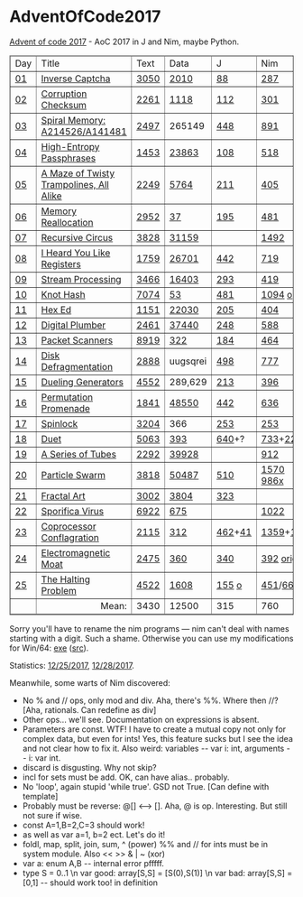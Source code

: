 # AdventOfCode2017

<a href="http://adventofcode.com/">Advent of code 2017</a> - AoC 2017 in J and Nim, maybe Python.

<table border=1 cellspacing=0 cellpadding=3>
<thead>
<tr>
<td>Day</td><td>Title</td>
<td>Text</td><td>Data</td><td>J</td><td>Nim</td><td>Rem</td>
</tr>
</thead>
<tbody>
<tr>
<td><a href="https://www.reddit.com/r/adventofcode/comments/7gsrc2/2017_day_1_solutions/">01</a></td>
<td><a href="http://adventofcode.com/2017/day/1">Inverse Captcha</a></td>
<td><a href="01.txt">3050</a></td><td><a href="01.dat">2010</a></td>
<td><a href="01.ijs">88</a></td><td><a href="01.nim">287</a></td><td><a href="01.py">py|260</a></td>
</tr>
<tr>
<td><a href="https://www.reddit.com/r/adventofcode/comments/7h0rnm/2017_day_2_solutions/">02</a></td>
<td><a href="http://adventofcode.com/2017/day/2">Corruption Checksum</a></td>
<td><a href="02.txt">2261</a></td><td><a href="02.dat">1118</a></td>
<td><a href="02.ijs">112</a></td><td><a href="02.nim">301</a></td><td>&nbsp;</td>
</tr>
<tr>
<td><a href="https://www.reddit.com/r/adventofcode/comments/7h7ufl/2017_day_3_solutions/">03</a></td>
<td><a href="http://adventofcode.com/2017/day/3">Spiral Memory: A214526/A141481</a></td>
<td><a href="03.txt">2497</a></td><td>265149</td>
<td><a href="03.ijs">448</a></td><td><a href="03.nim">891</a></td><td><a href="03.py">py|716</a></td>
</tr>
<tr>
<td><a href="https://www.reddit.com/r/adventofcode/comments/7hf5xb/2017_day_4_solutions/">04</a></td>
<td><a href="http://adventofcode.com/2017/day/4">High-Entropy Passphrases</a></td>
<td><a href="04.txt">1453</a></td><td><a href="04.dat">23863</a></td>
<td><a href="04.ijs">108</a></td><td><a href="04.nim">518</a></td><td>&nbsp;</td>
</tr>
<tr>
<td><a href="https://www.reddit.com/r/adventofcode/comments/7hngbn/2017_day_5_solutions/">05</a></td>
<td><a href="http://adventofcode.com/2017/day/5">A Maze of Twisty Trampolines, All Alike</a></td>
<td><a href="05.txt">2249</a></td><td><a href="05.dat">5764</a></td>
<td><a href="05.ijs">211</a></td><td><a href="05.nim">405</a></td><td>&nbsp;</td>
</tr>
<tr>
<td><a href="https://www.reddit.com/r/adventofcode/comments/7hvtoq/2017_day_6_solutions/">06</a></td>
<td><a href="http://adventofcode.com/2017/day/6">Memory Reallocation</a></td>
<td><a href="06.txt">2952</a></td><td><a href="06.dat">37</a></td>
<td><a href="06.ijs">195</a></td><td><a href="06.nim">481</a></td><td>&nbsp;</td>
</tr>
<tr>
<td><a href="https://www.reddit.com/r/adventofcode/comments/7i44pg/2017_day_7_solutions/">07</a></td>
<td><a href="http://adventofcode.com/2017/day/7">Recursive Circus</a></td>
<td><a href="07.txt">3828</a></td><td><a href="07.dat">31159</a></td>
<td><a href="07.ijs"></a></td><td><a href="07.nim">1492</a></td><td>&nbsp;</td>
</tr>
<tr>
<td><a href="https://www.reddit.com/r/adventofcode/comments/7icnff/2017_day_8_solutions/">08</a></td>
<td><a href="http://adventofcode.com/2017/day/8">I Heard You Like Registers</a></td>
<td><a href="08.txt">1759</a></td><td><a href="08.dat">26701</a></td>
<td><a href="08.ijs">442</a></td><td><a href="08.nim">719</a></td><td><a href="08.c">c|1106</a></td>
</tr>
<tr>
<td><a href="https://www.reddit.com/r/adventofcode/comments/7iksqc/2017_day_9_solutions/">09</a></td>
<td><a href="http://adventofcode.com/2017/day/9">Stream Processing</a></td>
<td><a href="09.txt">3466</a></td><td><a href="09.dat">16403</a></td>
<td><a href="09.ijs">293</a></td><td><a href="09.nim">419</a></td><td>&nbsp;</td>
</tr>
<tr>
<td><a href="https://www.reddit.com/r/adventofcode/comments/7irzg5/2017_day_10_solutions/">10</a></td>
<td><a href="http://adventofcode.com/2017/day/10">Knot Hash</a></td>
<td><a href="10.txt">7074</a></td><td><a href="10.dat">53</a></td>
<td><a href="10.ijs">481</a></td><td><a href="10.nim">1094</a>
  <a href="10b.nim">opt</a></td><td>&nbsp;</td>
</tr>
<tr>
<td><a href="https://www.reddit.com/r/adventofcode/comments/7izym2/2017_day_11_solutions/">11</a></td>
<td><a href="http://adventofcode.com/2017/day/11">Hex Ed</a></td>
<td><a href="11.txt">1151</a></td><td><a href="11.dat">22030</a></td>
<td><a href="11.ijs">205</a></td><td><a href="11.nim">404</a></td><td>&nbsp;</td>
</tr>
<tr>
<td><a href="https://www.reddit.com/r/adventofcode/comments/7j89tr/2017_day_12_solutions/">12</a></td>
<td><a href="http://adventofcode.com/2017/day/12">Digital Plumber</a></td>
<td><a href="12.txt">2461</a></td><td><a href="12.dat">37440</a></td>
<td><a href="12.ijs">248</a></td><td><a href="12.nim">588</a></td><td>&nbsp;</td>
</tr>
<tr>
<td><a href="https://www.reddit.com/r/adventofcode/comments/7jgyrt/2017_day_13_solutions/">13</a></td>
<td><a href="http://adventofcode.com/2017/day/13">Packet Scanners</a></td>
<td><a href="13.txt">8919</a></td><td><a href="13.dat">322</a></td>
<td><a href="13.ijs">184</a></td><td><a href="13.nim">464</a></td><td>&nbsp;</td>
</tr>
<tr>
<td><a href="https://www.reddit.com/r/adventofcode/comments/7jpelc/2017_day_14_solutions/">14</a></td>
<td><a href="http://adventofcode.com/2017/day/14">Disk Defragmentation</a></td>
<td><a href="14.txt">2888</a></td><td>uugsqrei</a></td>
<td><a href="14.ijs">498</a></td><td><a href="14.nim">777</a></td><td>&nbsp;</td>
</tr>
<tr>
<td><a href="https://www.reddit.com/r/adventofcode/comments/7jxkiw/2017_day_15_solutions/">15</a></td>
<td><a href="http://adventofcode.com/2017/day/15">Dueling Generators</a></td>
<td><a href="15.txt">4552</a></td><td>289,629</td>
<td><a href="15.ijs">213</a></td><td><a href="15.nim">396</a></td><td>&nbsp;</td>
</tr>
<tr>
<td><a href="https://www.reddit.com/r/adventofcode/comments/7k572l/2017_day_16_solutions/">16</a></td>
<td><a href="http://adventofcode.com/2017/day/16">Permutation Promenade</a></td>
<td><a href="16.txt">1841</a></td><td><a href="16.dat">48550</a></td>
<td><a href="16.ijs">442</a></td><td><a href="16.nim">636</a></td><td>&nbsp;</td>
</tr>
<tr>
<td><a href="https://www.reddit.com/r/adventofcode/comments/7kc0xw/2017_day_17_solutions/">17</a></td>
<td><a href="http://adventofcode.com/2017/day/17">Spinlock</a></td>
<td><a href="17.txt">3204</a></td><td>366</td>
<td><a href="17.ijs">253</a></td><td><a href="17.nim">253</a></td><td><a href="17x.py">py|188</a></td>
</tr>
<tr>
<td><a href="https://www.reddit.com/r/adventofcode/comments/7kj35s/2017_day_18_solutions/">18</a></td>
<td><a href="http://adventofcode.com/2017/day/18">Duet</a></td>
<td><a href="18.txt">5063</a></td><td><a href="18.dat">393</a></td>
<td><a href="18a.ijs">640</a>+?</td><td><a href="18a.nim">733</a>+<a href="18b.nim">2250</a></td><td>&nbsp;</td>
</tr>
<tr>
<td><a href="https://www.reddit.com/r/adventofcode/comments/7kr2ac/2017_day_19_solutions/">19</a></td>
<td><a href="http://adventofcode.com/2017/day/19">A Series of Tubes</a></td>
<td><a href="19.txt">2292</a></td><td><a href="19.dat">39928</a></td>
<td><a href="19.ijs"></a></td><td><a href="19.nim">912</a></td><td>&nbsp;</td>
</tr>
<tr>
<td><a href="https://www.reddit.com/r/adventofcode/comments/7kz6ik/2017_day_20_solutions/">20</a></td>
<td><a href="http://adventofcode.com/2017/day/20">Particle Swarm</a></td>
<td><a href="20.txt">3818</a></td><td><a href="20.dat">50487</a></td>
<td><a href="20.ijs">510</a></td><td><a href="20.nim">1570</a>
  <a href="20c.nim" title="without end condition">986x</a></td><td>&nbsp;</td>
</tr>
<tr>
<td><a href="https://www.reddit.com/r/adventofcode/comments/7l78eb/2017_day_21_solutions/">21</a></td>
<td><a href="http://adventofcode.com/2017/day/21">Fractal Art</a></td>
<td><a href="21.txt">3002</a></td><td><a href="21.dat">3804</a></td>
<td><a href="21.ijs">323</a></td><td><a href="21.nim"></a></td><td>&nbsp;</td>
</tr>
<tr>
<td><a href="https://www.reddit.com/r/adventofcode/comments/7lf943/2017_day_22_solutions/">22</a></td>
<td><a href="http://adventofcode.com/2017/day/22">Sporifica Virus</a></td>
<td><a href="22.txt">6922</a></td><td><a href="22.dat">675</a></td>
<td><a href="22.ijs"></a></td><td><a href="22.nim">1022</a></td><td>&nbsp;</td>
</tr>
<tr>
<td><a href="https://www.reddit.com/r/adventofcode/comments/7lms6p/2017_day_23_solutions/">23</a></td>
<td><a href="http://adventofcode.com/2017/day/23">Coprocessor Conflagration</a></td>
<td><a href="23.txt">2115</a></td><td><a href="23.dat">312</a></td>
<td><a href="23a.ijs">462</a>+<a href="23b.ijs">41</a></td><td><a href="23a.nim">1359</a>+<a href="23b.nim">110</a></td><td>&nbsp;</td>
</tr>
<tr>
<td><a href="https://www.reddit.com/r/adventofcode/comments/7lte5z/2017_day_24_solutions/">24</a></td>
<td><a href="http://adventofcode.com/2017/day/24">Electromagnetic Moat</a></td>
<td><a href="24.txt">2475</a></td><td><a href="24.dat">360</a></td>
<td><a href="24.ijs">340</a></td><td><a href="24c.nim">392</a> <a href="24.nim">orig</a></td><td>&nbsp;</td>
</tr>
<tr>
<td><a href="https://www.reddit.com/r/adventofcode/comments/7lzo3l/2017_day_25_solutions/">25</a></td>
<td><a href="http://adventofcode.com/2017/day/25">The Halting Problem</a></td>
<td><a href="25.txt">4522</a></td><td><a href="25.dat">1608</a></td>
<td><a href="25c.ijs">155</a> <a href="25.ijs">o</a></td>
<td><a href="25.nim">451</a>/<a href="25rc.nim">666</a> <a href="25r.nim">o</a></td><td>&nbsp;</td>
</tr>
</tbody>
<!--
(+/%#) 3050 2261 2497 1453 2249 2952 3828 1759 3466 7074 1151 2461 8919 2888 4552 1841 3204 5063 2292 3818 3002 6922 2115 2475 4522
(+/%#) 2010 1118 6 23863 5764 37 31159 26701 16403 53 22030 37440 322 8 7 48550 3 393 39928 50487 3804 675 312 360 1608
(+/%#) 88 112 448 108 212 195 442  293 481 205 248 184 498 213 442 253 640 510 323  503 340 157
(+/%#) 287 301 891 518 405 481 1492 719 419 1094 404 588 464 777 396 636 253 2900 912 986 1022 1469 392 451
-->
<tfoot>
<tr>
<td>&nbsp;</td><td align=right>Mean:</td><td>3430</td><td>12500</td><td>315</td><td>760</td>
<td><i>2.4</i></td>
</tr>
</tfoot>
</table>

Sorry you'll have to rename the nim programs — nim can't deal with names starting with a digit.
Such a shame. Otherwise you can use my modifications for Win/64:
<a href="http://mas.orgfree.com/adventofcode2017/nim_mod.7z" title="nim_mod.exe 0.17.2 win/64">exe</a>
(<a href="http://mas.orgfree.com/adventofcode2017/1_2_modified_modnames.7z" title="in c_code/1_2/ 0.17.2">src</a>).

Statistics: <a href="stats.txt">12/25/2017</a>, <a href="stats28.txt">12/28/2017</a>.

Meanwhile, some warts of Nim discovered:

* No % and // ops, only mod and div. Aha, there's %%. Where then //? [Aha, rationals. Can redefine as div]    
* Other ops... we'll see. Documentation on expressions is absent.  
* Parameters are const. WTF! I have to create a mutual copy not only for complex data, but even for ints! Yes, this feature sucks but I see the idea and not clear how to fix it. Also weird: variables -- var i: int, arguments -- i: var int.   
* discard is disgusting. Why not skip?  
* incl for sets must be add. OK, can have alias.. probably.    
* No 'loop', again stupid 'while true'. GSD not True. [Can define with template]  
* Probably must be reverse: @[] <--> []. Aha, @ is op. Interesting. But still not sure if wise.  
* const A=1,B=2,C=3 should work!    
* as well as var a=1, b=2 ect. Let's do it!
* foldl, map, split, join, sum, ^ (power) %% and // for ints must be in system module. Also << >> & | ~ (xor)    
* var a: enum A,B -- internal error pfffff.    
* type S = 0..1 \n var good: array[S,S] = [S(0),S(1)] \n var bad: array[S,S] = [0,1] -- should work too! in definition
